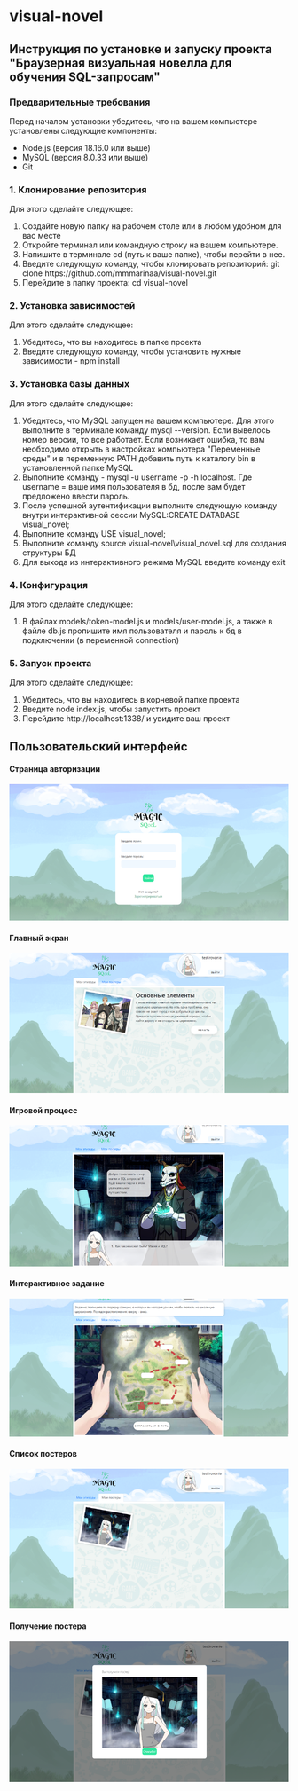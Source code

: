 # visual-novel

<h2>Инструкция по установке и запуску проекта "Браузерная визуальная новелла для обучения SQL-запросам"</h2>
<h3>Предварительные требования</h3>
<p>Перед началом установки убедитесь, что на вашем компьютере установлены следующие компоненты:</p>
<ul>
    <li>Node.js (версия 18.16.0 или выше)</li>
    <li>MySQL (версия 8.0.33 или выше)</li>
    <li>Git</li>
</ul>

<h3>1. Клонирование репозитория</h3>
<p>Для этого сделайте следующее:</p>
<ol>
    <li>Создайте новую папку на рабочем столе или в любом удобном для вас месте</li>
    <li>Откройте терминал или командную строку на вашем компьютере.</li>
    <li>Напишите в терминале cd (путь к ваше папке), чтобы перейти в нее.</li>
    <li>Введите следующую команду, чтобы клонировать репозиторий: git clone https://github.com/mmmarinaa/visual-novel.git</li>
    <li>Перейдите в папку проекта: cd visual-novel</li>
</ol>

<h3>2. Установка зависимостей</h3>
<p>Для этого сделайте следующее:</p>
<ol>
    <li>Убедитесь, что вы находитесь в папке проекта</li>
    <li>Введите следующую команду, чтобы установить нужные зависимости - npm install</li>
</ol>

<h3>3. Установка базы данных</h3>
<p>Для этого сделайте следующее:</p>
<ol>
    <li>Убедитесь, что MySQL запущен на вашем компьютере. Для этого выполните в терминале команду mysql --version. Если вывелось номер версии, то все работает. Если возникает ошибка, то вам необходимо открыть в настройках компьютера "Переменные среды" и в переменную PATH добавить путь к каталогу bin в установленной папке MySQL</li>
    <li>Выполните команду -  mysql -u username -p -h localhost. Где username = ваше имя пользователя в бд, после вам будет предложено ввести пароль.</li>
    <li>После успешной аутентификации выполните следующую команду внутри интерактивной сессии MySQL:CREATE DATABASE visual_novel;</li>
    <li>Выполните команду USE visual_novel;</li>
    <li>Выполните команду source visual-novel\visual_novel.sql для создания структуры БД</li>
    <li>Для выхода из интерактивного режима MySQL введите команду exit</li>
</ol>

<h3>4. Конфигурация</h3>
<p>Для этого сделайте следующее:</p>
<ol>
    <li>В файлах models/token-model.js и models/user-model.js, а также в файле db.js пропишите имя пользователя и пароль к бд в подключении (в переменной connection)</li>
</ol>

<h3>5. Запуск проекта</h3>
<p>Для этого сделайте следующее:</p>
<ol>
    <li>Убедитесь, что вы находитесь в корневой папке проекта</li>
    <li>Введите node index.js, чтобы запустить проект</li>
    <li>Перейдите http://localhost:1338/ и увидите ваш проект</li>
</ol>

<h2>Пользовательский интерфейс</h2>

<h4> Страница авторизации </h4>
<img src="https://github.com/mmmarinaa/visual-novel/blob/main/Рисунок1.png" alt="Страница авторизации"/>

<h4> Главный экран </h4>
<img src="https://github.com/mmmarinaa/visual-novel/blob/main/Рисунок2.png" alt="Главный экран"/>

<h4> Игровой процесс </h4>
<img src="https://github.com/mmmarinaa/visual-novel/blob/main/Рисунок3.png" alt="Игровой процесс"/>

<h4> Интерактивное задание </h4>
<img src="https://github.com/mmmarinaa/visual-novel/blob/main/Рисунок4.png" alt="Интерактивное задание"/>

<h4> Список постеров </h4>
<img src="https://github.com/mmmarinaa/visual-novel/blob/main/Рисунок5.png" alt="Список постеров"/>

<h4> Получение постера </h4>
<img src="https://github.com/mmmarinaa/visual-novel/blob/main/Рисунок6.png" alt="Получение постера"/>




